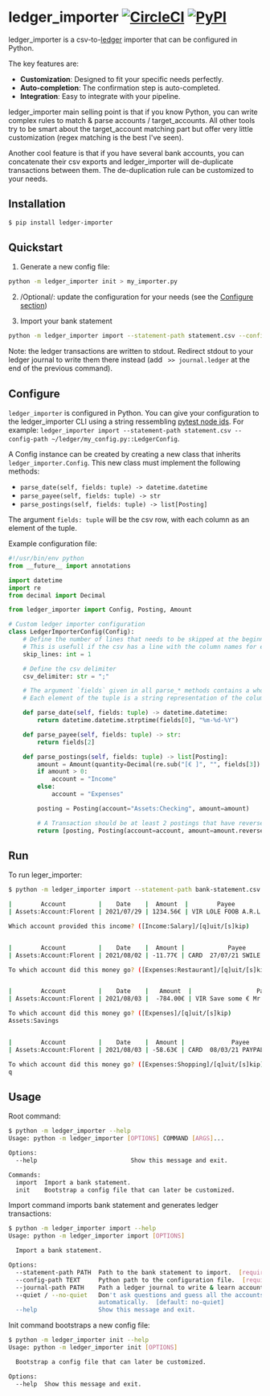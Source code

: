 # ledger_importer [![CircleCI](https://circleci.com/gh/volnt/ledger_importer.svg?style=shield&circle-token=afb73aed03518c8658de39f5d61ec3bfdf50d57c)](https://app.circleci.com/settings/project/github/volnt/ledger_importer) [![PyPI](https://img.shields.io/pypi/v/ledger_importer)](https://pypi.org/project/ledger-importer/0.5.0/)

ledger_importer is a csv-to-[ledger](https://www.ledger-cli.org/3.0/doc/ledger3.html) importer that can be configured in Python.

The key features are:

* **Customization**: Designed to fit your specific needs perfectly.
* **Auto-completion**: The confirmation step is auto-completed.
* **Integration**: Easy to integrate with your pipeline.

ledger_importer main selling point is that if you know Python, you can write complex rules to match & parse accounts / target_accounts. All other tools try to be smart about the target_account matching part but offer very little customization (regex matching is the best I've seen).

Another cool feature is that if you have several bank accounts, you can concatenate their csv exports and ledger_importer will de-duplicate transactions between them. The de-duplication rule can be customized to your needs.

## Installation

```sh
$ pip install ledger-importer
```

## Quickstart

1. Generate a new config file:

```sh
python -m ledger_importer init > my_importer.py
```

2. /Optional/: update the configuration for your needs (see the [Configure section](#Configure))

3. Import your bank statement

```sh
python -m ledger_importer import --statement-path statement.csv --config-path my_importer.py::LedgerImporterConfig
```

Note: the ledger transactions are written to stdout. Redirect stdout to your ledger journal to write them there instead (add ` >> journal.ledger` at the end of the previous command).

## Configure

`ledger_importer` is configured in Python. You can give your configuration to the ledger_importer CLI using a string ressembling [pytest node ids](https://docs.pytest.org/en/latest/how-to/usage.html#nodeids). For example: `ledger_importer import --statement-path statement.csv --config-path ~/ledger/my_config.py::LedgerConfig`.

A Config instance can be created by creating a new class that inherits `ledger_importer.Config`. This new class must implement the following methods:

* `parse_date(self, fields: tuple) -> datetime.datetime`
* `parse_payee(self, fields: tuple) -> str`
* `parse_postings(self, fields: tuple) -> list[Posting]`

The argument `fields: tuple` will be the csv row, with each column as an element of the tuple.

Example configuration file:

```py
#!/usr/bin/env python
from __future__ import annotations

import datetime
import re
from decimal import Decimal

from ledger_importer import Config, Posting, Amount

# Custom ledger importer configuration
class LedgerImporterConfig(Config):
    # Define the number of lines that needs to be skipped at the beginning of the file.
    # This is usefull if the csv has a line with the column names for example.
    skip_lines: int = 1

    # Define the csv delimiter
    csv_delimiter: str = ";"

    # The argument `fields` given in all parse_* methods contains a whole csv row in a tuple
    # Each element of the tuple is a string representation of the column

    def parse_date(self, fields: tuple) -> datetime.datetime:
        return datetime.datetime.strptime(fields[0], "%m-%d-%Y")

    def parse_payee(self, fields: tuple) -> str:
        return fields[2]

    def parse_postings(self, fields: tuple) -> list[Posting]:
        amount = Amount(quantity=Decimal(re.sub("[€ ]", "", fields[3]).replace(",", ".")), commodity="€")
        if amount > 0:
            account = "Income"
        else:
            account = "Expenses"

        posting = Posting(account="Assets:Checking", amount=amount)

        # A Transaction should be at least 2 postings that have reversed amounts
        return [posting, Posting(account=account, amount=amount.reverse())]
```

## Run

To run leger_importer:

```sh
$ python -m ledger_importer import --statement-path bank-statement.csv --journal-path journal.ledger --config-path my_importer.py::LedgerImporterConfig

|        Account         |    Date    |  Amount  |        Payee        |
| Assets:Account:Florent | 2021/07/29 | 1234.56€ | VIR LOLE FOOB A.R.L |

Which account provided this income? ([Income:Salary]/[q]uit/[s]kip)


|        Account         |    Date    |  Amount |            Payee             |
| Assets:Account:Florent | 2021/08/02 | -11.77€ | CARD  27/07/21 SWILE XX*XXXX |

To which account did this money go? ([Expenses:Restaurant]/[q]uit/[s]kip)


|        Account         |    Date    |   Amount  |                  Payee                  |
| Assets:Account:Florent | 2021/08/03 |  -784.00€ | VIR Save some € Mr.      Florent        |

To which account did this money go? ([Expenses]/[q]uit/[s]kip)
Assets:Savings


|        Account         |    Date    |  Amount |             Payee             |
| Assets:Account:Florent | 2021/08/03 | -58.63€ | CARD  08/03/21 PAYPAL XX*XXXX |

To which account did this money go? ([Expenses:Shopping]/[q]uit/[s]kip)
q
```

## Usage

Root command:

```sh
$ python -m ledger_importer --help
Usage: python -m ledger_importer [OPTIONS] COMMAND [ARGS]...

Options:
  --help                          Show this message and exit.

Commands:
  import  Import a bank statement.
  init    Bootstrap a config file that can later be customized.
```

Import command imports bank statement and generates ledger transactions:

```sh
$ python -m ledger_importer import --help
Usage: python -m ledger_importer import [OPTIONS]

  Import a bank statement.

Options:
  --statement-path PATH  Path to the bank statement to import.  [required]
  --config-path TEXT     Python path to the configuration file.  [required]
  --journal-path PATH    Path a ledger journal to write & learn accounts from.
  --quiet / --no-quiet   Don't ask questions and guess all the accounts
                         automatically.  [default: no-quiet]
  --help                 Show this message and exit.
```

Init command bootstraps a new config file:

```sh
$ python -m ledger_importer init --help
Usage: python -m ledger_importer init [OPTIONS]

  Bootstrap a config file that can later be customized.

Options:
  --help  Show this message and exit.

```
